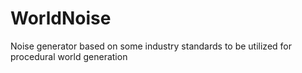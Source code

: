 # WorldNoise
Noise generator based on some industry standards to be utilized for procedural world generation
